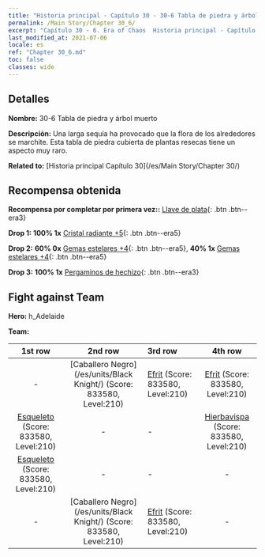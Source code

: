 ```yaml
---
title: "Historia principal - Capítulo 30 - 30-6 Tabla de piedra y árbol muerto"
permalink: /Main Story/Chapter 30_6/
excerpt: "Capítulo 30 - 6. Era of Chaos  Historia principal - Capítulo 30_6. 30-6 Tabla de piedra y árbol muerto"
last_modified_at: 2021-07-06
locale: es
ref: "Chapter 30_6.md"
toc: false
classes: wide
---
```


## Detalles

 **Nombre:** 30-6 Tabla de piedra y árbol muerto

 **Descripción:** Una larga sequía ha provocado que la flora de los alrededores se marchite. Esta tabla de piedra cubierta de plantas resecas tiene un aspecto muy raro.

 **Related to:** [Historia principal Capítulo 30](/es/Main Story/Chapter 30/)

## Recompensa obtenida

 **Recompensa por completar por primera vez::** [Llave de plata](/ItemsES/con_693/){: .btn .btn--era3}

 **Drop 1:** **100% 1x** [Cristal radiante +5](/ItemsES/mat_101/){: .btn .btn--era5}

 **Drop 2:** **60% 0x** [Gemas estelares +4](/ItemsES/mat_93/){: .btn .btn--era5}, **40% 1x** [Gemas estelares +4](/ItemsES/mat_93/){: .btn .btn--era5}

 **Drop 3:** **100% 1x** [Pergaminos de hechizo](/ItemsES/con_694/){: .btn .btn--era3}


## Fight against Team
 **Hero:** h_Adelaide

 **Team:**


  | 1st row | 2nd row | 3rd row | 4th row |
  |:----:|:----:|:----|:----:|
  | - | [Caballero Negro](/es/units/Black Knight/) (Score: 833580, Level:210)  | [Efrit](/es/units/Efreeti/) (Score: 833580, Level:210)  | [Efrit](/es/units/Efreeti/) (Score: 833580, Level:210)  |
  | [Esqueleto](/es/units/Skeleton/) (Score: 833580, Level:210)  | - | - | [Hierbavispa](/es/units/Waspwort/) (Score: 833580, Level:210)  |
  | [Esqueleto](/es/units/Skeleton/) (Score: 833580, Level:210)  | - | - | - |
  | - | [Caballero Negro](/es/units/Black Knight/) (Score: 833580, Level:210)  | [Efrit](/es/units/Efreeti/) (Score: 833580, Level:210)  | - |


